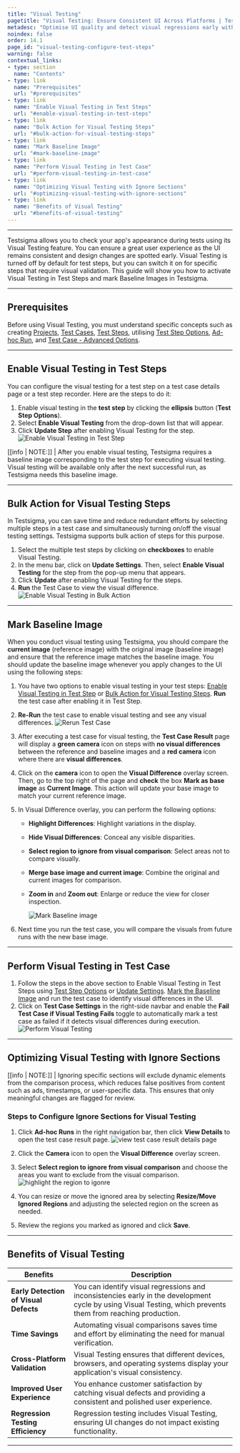 ```yaml
---
title: "Visual Testing"
pagetitle: "Visual Testing: Ensure Consistent UI Across Platforms | Testsigma"
metadesc: "Optimise UI quality and detect visual regressions early with Visual Testing in Testsigma to ensure a seamless user experience. Learn more about how to use Visual Testing."
noindex: false
order: 14.1
page_id: "visual-testing-configure-test-steps"
warning: false
contextual_links:
- type: section
  name: "Contents"
- type: link
  name: "Prerequisites"
  url: "#prerequisites"
- type: link
  name: "Enable Visual Testing in Test Steps"
  url: "#enable-visual-testing-in-test-steps"
- type: link
  name: "Bulk Action for Visual Testing Steps"
  url: "#bulk-action-for-visual-testing-steps" 
- type: link
  name: "Mark Baseline Image"
  url: "#mark-baseline-image" 
- type: link
  name: "Perform Visual Testing in Test Case"
  url: "#perform-visual-testing-in-test-case"
- type: link
  name: "Optimizing Visual Testing with Ignore Sections"
  url: "#optimizing-visual-testing-with-ignore-sections"    
- type: link
  name: "Benefits of Visual Testing"
  url: "#benefits-of-visual-testing"    
---
```


---

Testsigma allows you to check your app's appearance during tests using its Visual Testing feature. You can ensure a great user experience as the UI remains consistent and design changes are spotted early. Visual Testing is turned off by default for test steps, but you can switch it on for specific steps that require visual validation. This guide will show you how to activate Visual Testing in Test Steps and mark Baseline Images in Testsigma.

---

## **Prerequisites**

Before using Visual Testing, you must understand specific concepts such as creating [Projects](https://testsigma.com/docs/projects/overview/), [Test Cases](https://testsigma.com/docs/test-cases/manage/add-edit-delete/), [Test Steps](https://testsigma.com/docs/test-cases/create-steps-nl/overview/), utilising [Test Step Options](https://testsigma.com/docs/test-cases/create-steps-nl/step-settings/), [Ad-hoc Run](https://testsigma.com/docs/runs/adhoc-runs/), and [Test Case - Advanced Options](https://testsigma.com/docs/test-cases/manage/add-edit-delete/#test-case----advanced-options).

---

## **Enable Visual Testing in Test Steps**

You can configure the visual testing for a test step on a test case details page or a test step recorder. Here are the steps to do it:
1. Enable visual testing in the **test step** by clicking the **ellipsis** button (**Test Step Options**).
2. Select **Enable Visual Testing** from the drop-down list that will appear.
3. Click **Update Step** after enabling Visual Testing for the step. ![Enable Visual Testing in Test Step](https://s3.amazonaws.com/static-docs.testsigma.com/new_images/projects/applications/visualtesting_teststep.gif)

[[info | NOTE:]]
| After you enable visual testing, Testsigma requires a baseline image corresponding to the test step for executing visual testing. Visual testing will be available only after the next successful run, as Testsigma needs this baseline image.

---

## **Bulk Action for Visual Testing Steps**

In Testsigma, you can save time and reduce redundant efforts by selecting multiple steps in a test case and simultaneously turning on/off the visual testing settings. Testsigma supports bulk action of steps for this purpose.
1. Select the multiple test steps by clicking on **checkboxes** to enable Visual Testing.
2. In the menu bar, click on **Update Settings**. Then, select **Enable Visual Testing** for the step from the pop-up menu that appears.
3. Click **Update** after enabling Visual Testing for the steps.
4. **Run** the Test Case to view the visual difference. ![Enable Visual Testing in Bulk Action](https://s3.amazonaws.com/static-docs.testsigma.com/new_images/projects/applications/visualtesting_bulkactions.gif)

---

## **Mark Baseline Image**

When you conduct visual testing using Testsigma, you should compare the **current image** (reference image) with the original image (baseline image) and ensure that the reference image matches the baseline image. You should update the baseline image whenever you apply changes to the UI using the following steps:

1. You have two options to enable visual testing in your test steps: [Enable Visual Testing in Test Step](https://testsigma.com/docs/visual-testing/configure-test-steps/#enable-visual-testing-in-test-steps) or [Bulk Action for Visual Testing Steps](https://testsigma.com/docs/visual-testing/configure-test-steps/#bulk-action-for-visual-testing-steps). **Run** the test case after enabling it in Test Step.
2. **Re-Run** the test case to enable visual testing and see any visual differences. ![Rerun Test Case](https://s3.amazonaws.com/static-docs.testsigma.com/new_images/projects/applications/reruntestcase_visualtesting.png)
3. After executing a test case for visual testing, the **Test Case Result** page will display a **green camera** icon on steps with **no visual differences** between the reference and baseline images and a **red camera** icon where there are **visual differences**.
4. Click on the **camera** icon to open the **Visual Difference** overlay screen. Then, go to the top right of the page and **check** the box **Mark as base image** as **Current Image**. This action will update your base image to match your current reference image.
5. In Visual Difference overlay, you can perform the following options: 
   - **Highlight Differences**: Highlight variations in the display.
   - **Hide Visual Differences**: Conceal any visible disparities.
   - **Select region to ignore from visual comparison**: Select areas not to compare visually.
   - **Merge base image and current image**: Combine the original and current images for comparison.
   - **Zoom in** and **Zoom out**: Enlarge or reduce the view for closer inspection.

      ![Mark Baseline image](https://s3.amazonaws.com/static-docs.testsigma.com/new_images/projects/applications/markbaselineimage_visualt.gif)

6. Next time you run the test case, you will compare the visuals from future runs with the new base image.

---

## **Perform Visual Testing in Test Case**

1. Follow the steps in the above section to Enable Visual Testing in Test Steps using [Test Step Options](https://testsigma.com/docs/visual-testing/configure-test-steps/#enable-visual-testing-in-test-steps) or [Update Settings](https://testsigma.com/docs/visual-testing/configure-test-steps/#bulk-action-for-visual-testing-steps). [Mark the Baseline Image](https://testsigma.com/docs/visual-testing/configure-test-steps/#bulk-action-for-visual-testing-steps) and run the test case to identify visual differences in the UI.
2. Click on **Test Case Settings** in the right-side navbar and enable the **Fail Test Case if Visual Testing Fails** toggle to automatically mark a test case as failed if it detects visual differences during execution. ![Perform Visual Testing](https://s3.amazonaws.com/static-docs.testsigma.com/new_images/projects/applications/perform_visualtesting.gif)

---

## **Optimizing Visual Testing with Ignore Sections**

[[info | NOTE:]]
| Ignoring specific sections will exclude dynamic elements from the comparison process, which reduces false positives from content such as ads, timestamps, or user-specific data. This ensures that only meaningful changes are flagged for review. 

### **Steps to Configure Ignore Sections for Visual Testing**

1. Click **Ad-hoc Runs** in the right navigation bar, then click **View Details** to open the test case result page. 
   ![view test case result details page](https://s3.amazonaws.com/static-docs.testsigma.com/new_images/projects/applications/view_details_test_case_result.png)

2. Click the **Camera** icon to open the **Visual Difference** overlay screen.

3. Select **Select region to ignore from visual comparison** and choose the areas you want to exclude from the visual comparison. 
   ![highlight the region to igonre](https://s3.amazonaws.com/static-docs.testsigma.com/new_images/projects/applications/select_ignore_region_from_visual_comparison.gif)

4. You can resize or move the ignored area by selecting **Resize/Move Ignored Regions** and adjusting the selected region on the screen as needed.

5. Review the regions you marked as ignored and click **Save**. 


---

## **Benefits of Visual Testing**

|**Benefits**|**Description**|
|---|---|
|**Early Detection of Visual Defects**|You can identify visual regressions and inconsistencies early in the development cycle by using Visual Testing, which prevents them from reaching production.|
|**Time Savings**|Automating visual comparisons saves time and effort by eliminating the need for manual verification.|
|**Cross-Platform Validation**|Visual Testing ensures that different devices, browsers, and operating systems display your application's visual consistency.|
|**Improved User Experience**|You enhance customer satisfaction by catching visual defects and providing a consistent and polished user experience.|
|**Regression Testing Efficiency**|Regression testing includes Visual Testing, ensuring UI changes do not impact existing functionality.|

---
